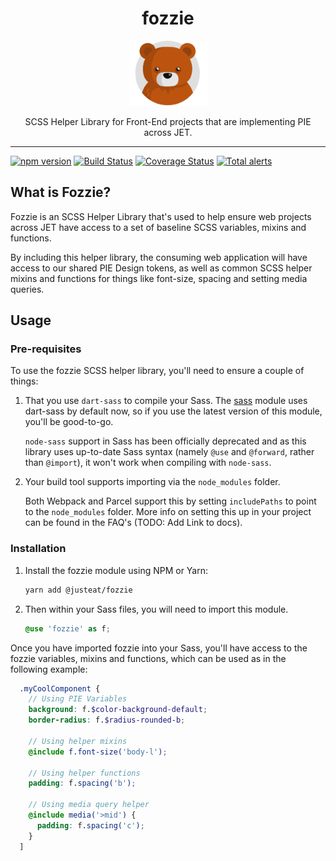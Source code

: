 <div align="center">
<h1>fozzie</h1>

<img width="125" alt="Fozzie Bear" src="bear.png" />

<p>SCSS Helper Library for Front-End projects that are implementing PIE across JET.</p>
</div>

---

[![npm version](https://badge.fury.io/js/%40justeat%2Ffozzie.svg)](https://badge.fury.io/js/%40justeat%2Ffozzie)
[![Build Status](https://travis-ci.org/justeat/fozzie.svg)](https://travis-ci.org/justeat/fozzie)
[![Coverage Status](https://coveralls.io/repos/github/justeat/fozzie/badge.svg)](https://coveralls.io/github/justeat/fozzie)
[![Total alerts](https://img.shields.io/lgtm/alerts/g/justeat/fozzie.svg)](https://lgtm.com/projects/g/justeat/fozzie/alerts/)

## What is Fozzie?

Fozzie is an SCSS Helper Library that's used to help ensure web projects across JET have access to a set of baseline SCSS variables, mixins and functions.

By including this helper library, the consuming web application will have access to our shared PIE Design tokens, as well as common SCSS helper mixins and functions for things like font-size, spacing and setting media queries.

## Usage

### Pre-requisites

To use the fozzie SCSS helper library, you'll need to ensure a couple of things:

1. That you use `dart-sass` to compile your Sass. The [sass](https://www.npmjs.com/package/sass) module uses dart-sass by default now, so if you use the latest version of this module, you'll be good-to-go.

   `node-sass` support in Sass has been officially deprecated and as this library uses up-to-date Sass syntax (namely `@use` and `@forward`, rather than `@import`), it won't work when compiling with `node-sass`.

2. Your build tool supports importing via the `node_modules` folder.

   Both Webpack and Parcel support this by setting `includePaths` to point to the `node_modules` folder. More info on setting this up in your project can be found in the FAQ's (TODO: Add Link to docs).

### Installation

1.  Install the fozzie module using NPM or Yarn:

    ```bash
    yarn add @justeat/fozzie
    ```

2.  Then within your Sass files, you will need to import this module.

    ```scss
    @use 'fozzie' as f;
    ```

Once you have imported fozzie into your Sass, you'll have access to the fozzie variables, mixins and functions, which can be used as in the following example:

  ```scss
    .myCoolComponent {
      // Using PIE Variables
      background: f.$color-background-default;
      border-radius: f.$radius-rounded-b;

      // Using helper mixins
      @include f.font-size('body-l');

      // Using helper functions
      padding: f.spacing('b');

      // Using media query helper
      @include media('>mid') {
        padding: f.spacing('c');
      }
    ]
  ```
